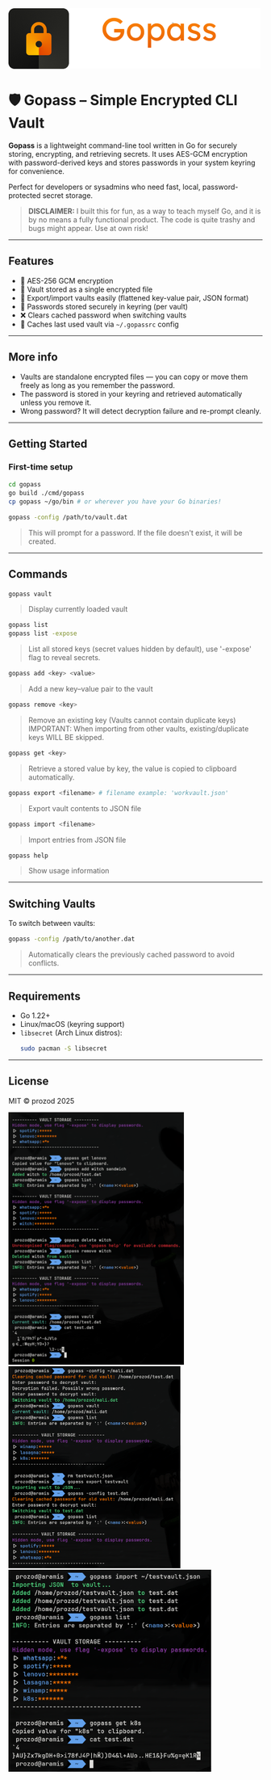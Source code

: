 <img alt="gopasslogo" src="/assets/gopass.png" height="120" width="auto">

# 🛡️ Gopass – Simple Encrypted CLI Vault

**Gopass** is a lightweight command-line tool written in Go for securely storing, encrypting, and retrieving secrets. It uses AES-GCM encryption with password-derived keys and stores passwords in your system keyring for convenience.

Perfect for developers or sysadmins who need fast, local, password-protected secret storage.

> **DISCLAIMER:** I built this for fun, as a way to teach myself Go, and it is by no means a fully functional product. The code is quite trashy and bugs might appear. Use at own risk!

---

## Features
- 🔐 AES-256 GCM encryption
- 💾 Vault stored as a single encrypted file
- 📁 Export/import vaults easily (flattened key-value pair, JSON format)
- 🔑 Passwords stored securely in keyring (per vault)
- ❌ Clears cached password when switching vaults
- 🧠 Caches last used vault via `~/.gopassrc` config

---

## More info
- Vaults are standalone encrypted files — you can copy or move them freely as long as you remember the password.
- The password is stored in your keyring and retrieved automatically unless you remove it.
- Wrong password? It will detect decryption failure and re-prompt cleanly.

---

## Getting Started

### First-time setup
```bash
cd gopass
go build ./cmd/gopass
cp gopass ~/go/bin # or wherever you have your Go binaries!
```

```bash
gopass -config /path/to/vault.dat
```

> This will prompt for a password. If the file doesn't exist, it will be created.

---

## Commands
```bash
gopass vault
```
> Display currently loaded vault

```bash
gopass list
gopass list -expose
```
> List all stored keys (secret values hidden by default), use '-expose' flag to reveal secrets.

```bash
gopass add <key> <value>
```
> Add a new key–value pair to the vault

```bash
gopass remove <key> 
```
> Remove an existing key (Vaults cannot contain duplicate keys)
> IMPORTANT: When importing from other vaults, existing/duplicate keys WILL BE skipped.

```bash
gopass get <key>
```
> Retrieve a stored value by key, the value is copied to clipboard automatically.

```bash
gopass export <filename> # filename example: 'workvault.json'
```
> Export vault contents to JSON file

```bash
gopass import <filename>
```
> Import entries from JSON file

```bash
gopass help
```
> Show usage information

---

## Switching Vaults
To switch between vaults:
```bash
gopass -config /path/to/another.dat
```

> Automatically clears the previously cached password to avoid conflicts.

---

## Requirements
- Go 1.22+
- Linux/macOS (keyring support)
- `libsecret` (Arch Linux distros):  
  ```bash
  sudo pacman -S libsecret
  ```
---

## License
MIT © prozod 2025

<img alt="gopass-ss1" src="/assets/ss1.png" height="500" width="auto">
<img alt="gopass-ss2" src="/assets/ss2.png" height="400" width="auto">
<img alt="gopass-ss3" src="/assets/ss3.png" height="400" width="auto">
